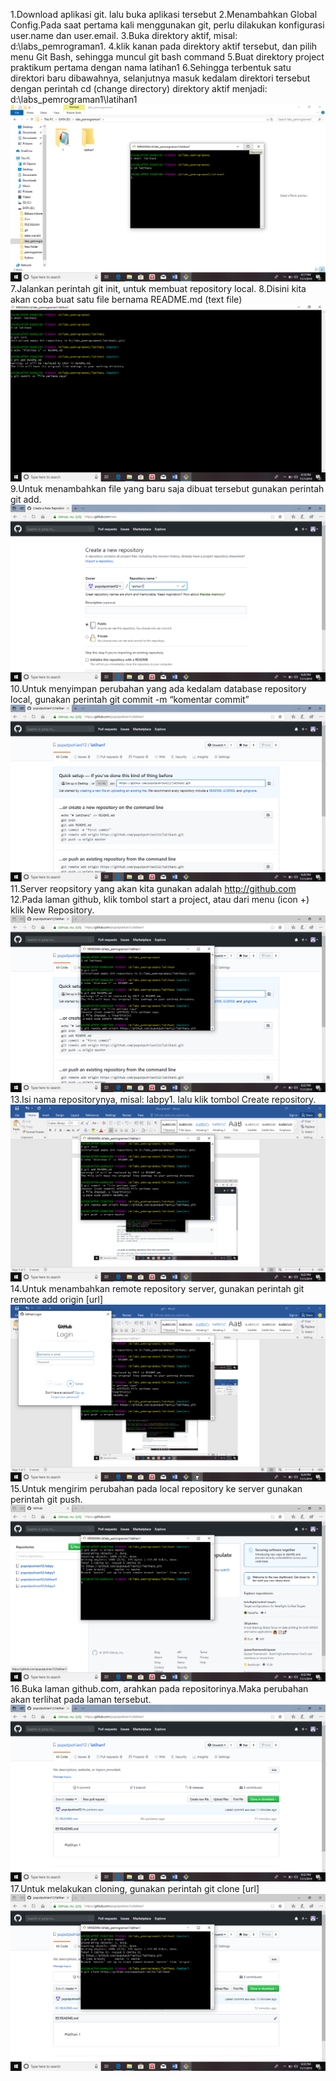 1.Download aplikasi git. lalu buka aplikasi tersebut
2.Menambahkan Global Config.Pada saat pertama kali menggunakan git, perlu dilakukan konfigurasi user.name dan user.email.
3.Buka direktory aktif, misal: d:\labs_pemrograman1.
4.klik kanan pada direktory aktif tersebut, dan pilih menu Git Bash, sehingga muncul git bash command 
5.Buat direktory project praktikum pertama dengan nama latihan1
6.Sehingga terbentuk satu direktori baru dibawahnya, selanjutnya masuk kedalam direktori tersebut dengan perintah cd (change directory)    direktory aktif menjadi: d:\labs_pemrograman1\latihan1
![](Screenshot/1.png)
7.Jalankan perintah git init, untuk membuat repository local.
8.Disini kita akan coba buat satu file bernama README.md (text file)
![](Screenshot/2.png)
9.Untuk menambahkan file yang baru saja dibuat tersebut gunakan perintah git add.
![](Screenshot/3.png)
10.Untuk menyimpan perubahan yang ada kedalam database repository local, gunakan perintah git commit -m “komentar commit”
![](Screenshot/4.png)
11.Server reopsitory yang akan kita gunakan adalah http://github.com 
12.Pada laman github, klik tombol start a project, atau dari menu (icon +) klik New Repository.
![](Screenshot/5.png)
13.Isi nama repositorynya, misal: labpy1. lalu klik tombol Create repository.
![](Screenshot/6.png)
14.Untuk menambahkan remote repository server, gunakan perintah git remote add origin [url]
![](Screenshot/7.png)
15.Untuk mengirim perubahan pada local repository ke server gunakan perintah git push.
![](Screenshot/8.png)
16.Buka laman github.com, arahkan pada repositorinya.Maka perubahan akan terlihat pada laman tersebut.
![](Screenshot/9.png)
17.Untuk melakukan cloning, gunakan perintah git clone [url]
![](Screenshot/10.png)

